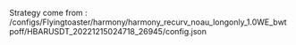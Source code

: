 Strategy come from : /configs/Flyingtoaster/harmony/harmony_recurv_noau_longonly_1.0WE_bwtpoff/HBARUSDT_20221215024718_26945/config.json